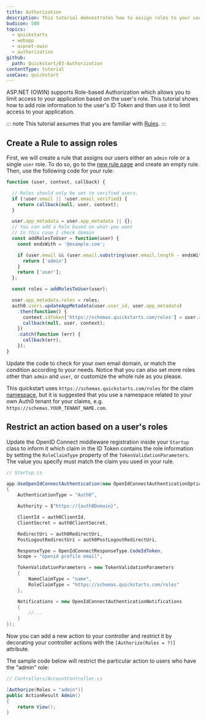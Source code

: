 ```yaml
---
title: Authorization
description: This tutorial demonstrates how to assign roles to your users, and use those roles to authorize or deny a user to access certain routes in the app.
budicon: 500
topics:
  - quickstarts
  - webapp
  - aspnet-owin
  - authorization
github:
  path: Quickstart/03-Authorization
contentType: tutorial
useCase: quickstart
---
```


ASP.NET (OWIN) supports Role-based Authorization which allows you to limit access to your application based on the user's role. This tutorial shows how to add role information to the user's ID Token and then use it to limit access to your application.

::: note
This tutorial assumes that you are familiar with [Rules](/rules/current).
:::

## Create a Rule to assign roles

First, we will create a rule that assigns our users either an `admin` role or a single `user` role. To do so, go to the [new rule page](${manage_url}/#/rules/new) and create an empty rule. Then, use the following code for your rule:

```js
function (user, context, callback) {

  // Roles should only be set to verified users.
  if (!user.email || !user.email_verified) {
    return callback(null, user, context);
  }

  user.app_metadata = user.app_metadata || {};
  // You can add a Role based on what you want
  // In this case I check domain
  const addRolesToUser = function(user) {
    const endsWith = '@example.com';

    if (user.email && (user.email.substring(user.email.length - endsWith.length, user.email.length) === endsWith)) {
      return ['admin']
    }
    return ['user'];
  };

  const roles = addRolesToUser(user);

  user.app_metadata.roles = roles;
  auth0.users.updateAppMetadata(user.user_id, user.app_metadata)
    .then(function() {
      context.idToken['https://schemas.quickstarts.com/roles'] = user.app_metadata.roles;
      callback(null, user, context);
    })
    .catch(function (err) {
      callback(err);
    });
}
```

Update the code to check for your own email domain, or match the condition according to your needs. Notice that you can also set more roles other than `admin` and `user`, or customize the whole rule as you please.

This quickstart uses `https://schemas.quickstarts.com/roles` for the claim [namespace](/tokens/guides/create-namespaced-custom-claims), but it is suggested that you use a namespace related to your own Auth0 tenant for your claims, e.g. `https://schemas.YOUR_TENANT_NAME.com`.

## Restrict an action based on a user's roles

Update the OpenID Connect middleware registration inside your `Startup` class to inform it which claim in the ID Token contains the role information by setting the `RoleClaimType` property of the `TokenValidationParameters`. The value you specify must match the claim you used in your rule.

```csharp
// Startup.cs

app.UseOpenIdConnectAuthentication(new OpenIdConnectAuthenticationOptions
{
    AuthenticationType = "Auth0",

    Authority = $"https://{auth0Domain}",

    ClientId = auth0ClientId,
    ClientSecret = auth0ClientSecret,

    RedirectUri = auth0RedirectUri,
    PostLogoutRedirectUri = auth0PostLogoutRedirectUri,

    ResponseType = OpenIdConnectResponseType.CodeIdToken,
    Scope = "openid profile email",

    TokenValidationParameters = new TokenValidationParameters
    {
        NameClaimType = "name",
        RoleClaimType = "https://schemas.quickstarts.com/roles"
    },

    Notifications = new OpenIdConnectAuthenticationNotifications
    {
        //...
    }
});

```

Now you can add a new action to your controller and restrict it by decorating your controller actions with the `[Authorize(Roles = ?)]` attribute.

The sample code below will restrict the particular action to users who have the "admin" role:

```csharp
// Controllers/AccountController.cs

[Authorize(Roles = "admin")]
public ActionResult Admin()
{
    return View();
}
```
